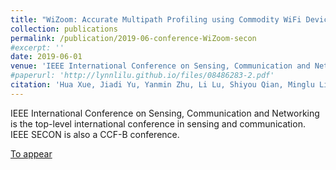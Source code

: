 ```yaml
---
title: "WiZoom: Accurate Multipath Profiling using Commodity WiFi Devices with Limited Bandwidth"
collection: publications
permalink: /publication/2019-06-conference-WiZoom-secon
#excerpt: ''
date: 2019-06-01
venue: 'IEEE International Conference on Sensing, Communication and Networking (IEEE SECON 2019)'
#paperurl: 'http://lynnlilu.github.io/files/08486283-2.pdf'
citation: 'Hua Xue, Jiadi Yu, Yanmin Zhu, Li Lu, Shiyou Qian, Minglu Li. (2019). &quot;WiZoom: Accurate Multipath Profiling using Commodity WiFi Devices with Limited Bandwidth.&quot; <i>IEEE SECON 2019</i>. Boston, MA, USA.'
---
```


IEEE International Conference on Sensing, Communication and Networking is the top-level international conference in sensing and communication. IEEE SECON is also a CCF-B conference.

[To appear](http://lynnlilu.github.io/files/no.pdf)

